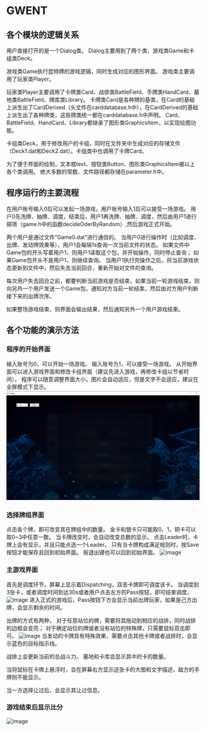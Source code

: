 # GWENT

## 各个模块的逻辑关系
用户直接打开的是一个Dialog类。
Dialog主要用到了两个类，游戏类Game和卡组类Deck。

游戏类Game执行昆特牌的游戏逻辑，同时生成对应的图形界面。
游戏类主要调用了玩家类Player。

玩家类Player主要调用了卡牌类Card、战排类BattleField、手牌类HandCard、墓地类BattleField、牌库类Library。
卡牌类Card是各种牌的基类，在Card的基础上派生出了CardDerived（头文件在carddatabase.h中），在CardDerived的基础上派生出了各种牌类，这些牌类统一都在carddatabase.h中声明。
Card、BattleField、HandCard、Library都继承了图形类GraphicsItem，以实现绘图功能。

卡组类Deck，用于修改用户的卡组，同时在文件夹中生成对应的存储文件（Deck1.dat和Deck2.dat）。卡组类中也调用了卡牌Card。

为了便于界面的绘制，文本框text、按钮类Button、图形类GraphicsItem被以上各个类调用。
绝大多数的常数、文件路径都存储在parameter.h中。


## 程序运行的主要流程

在用户账号输入0后可以发起一场游戏，用户账号输入1后可以接受一场游戏。
用户0先洗牌、抽牌、调度，结束后，用户1再洗牌、抽牌、调度，然后由用户1进行掷筛（game.h中的函数decideOderByRandom）,然后游戏正式开始。

两个用户是通过文件“Game0.dat”进行通信的。
当用户0进行操作时（比如调度、出牌、发动牌效果等），用户1会每隔1s查询一次当前文件的状态。
如果文件中Game包的开头写着用户1，则用户1读取这个包，并开始操作，同时停止查询；
如果Game包开头不是用户1，则继续查询。
当用户1执行完操作之后，将当前游戏状态更新到文件中，然后失去当前回合，重新开始对文件的查询。

每次用户失去回合之前，都要判断当前游戏是否结束，如果当前一轮游戏结束，则向另外一个用户发送一个Game包，通知对方当前一轮结束，然后由对方用户判断接下来的出牌次序。

如果整场游戏结束，则界面会输出结果，然后通知另外一个用户游戏结束。

## 各个功能的演示方法

### 程序的开始界面
输入账号为0，可以开始一场游戏。
输入账号为1，可以接受一场游戏。
从开始界面可以进入游戏界面和修改卡组界面（建议先进入游戏，再修改卡组以节省时间）。
程序可以随意调整界面大小，图片会自动适应，但是文字不会适应，建议在全屏模式下显示。
![image](https://github.com/JunguangJiang/GWENT/blob/master/res/readmePicture/Begin.png)


### 选择牌组界面
点击各个牌，即可改变其在牌组中的数量。
金卡和银卡只可能取0、1，铜卡可以取0~3中任意一数。
当卡牌改变时，会自动改变总数的显示。
点击Leader时，卡牌上会有显示，并且只能点选一个Leader。
只有当卡牌构成满足规则时，按Save按钮才能保存且回到初始界面。
按退出键也可以回到初始界面。
![image](github.com/JunguangJiang/GWENT/blob/master/res/readmePicture/ModifyCard.png)

### 主游戏界面
首先是调度环节，屏幕上显示着Dispatching，双击卡牌即可调度该卡。
当调度到3张卡，或者调度时间到达30s或者用户点击左方的Pass按钮，即可结束调度。
![image](github.com/JunguangJiang/GWENT/blob/master/res/readmePicture/Game.png)
进入正式的游戏后，Pass按钮下方会显示当前出牌玩家，如果是己方出牌，会显示剩余的时间。

出牌的方式有两种，
对于任意站位的牌，需要将其拖动到相应的战排，同时战排的边框会变亮；
对于确定站位的牌或者没有站位的特殊牌，只需要鼠标双击即可。
![image](github.com/JunguangJiang/GWENT/blob/master/res/readmePicture/Game2.png)
当发动的卡牌具有特殊效果，需要点击其他卡牌或者战排时，会显示蓝色的目标指示线。

战排上会更新当前的总战斗力。
墓地和卡库会显示其中的卡的数量。

当将鼠标在卡牌上悬浮时，会在屏幕右方显示这张卡的大图和文字描述，敌方的手牌则不能显示。

当一方选择让过后，会显示其让过信息。

### 游戏结束后显示比分
![image](github.com/JunguangJiang/GWENT/blob/master/res/readmePicture/End.png)
